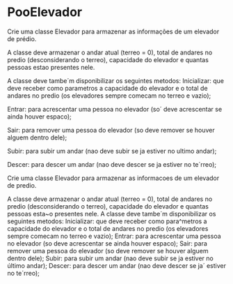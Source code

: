 # PooElevador

Crie uma classe Elevador para armazenar as informações de um elevador de prédio. 

A classe deve armazenar o andar atual (terreo = 0), total de andares no predio (desconsiderando o terreo), capacidade do elevador e quantas pessoas estao presentes nele.

A classe deve tambe´m disponibilizar os seguintes metodos:
Inicializar: que deve receber como parametros a capacidade do elevador e o total de andares no predio (os elevadores sempre comecam no terreo e vazio);


Entrar: para acrescentar uma pessoa no elevador (so´ deve acrescentar se ainda houver espaco);


Sair: para remover uma pessoa do elevador (so deve remover se houver alguem dentro dele);

 

Subir: para subir um andar (nao deve subir se ja estiver no ultimo andar);

 

Descer: para descer um andar (nao deve descer se ja estiver no te´rreo);

 

Crie uma classe Elevador para armazenar as informacoes de um elevador de predio.

A classe deve armazenar o andar atual (terreo = 0), total de andares no predio (desconsiderando o terreo), capacidade do elevador e quantas pessoas esta~o presentes nele. A classe deve tambe´m disponibilizar os seguintes metodos:
Inicializar: que deve receber como para^metros a capacidade do elevador e o total de andares no predio (os elevadores sempre comecam no terreo e vazio);
Entrar: para acrescentar uma pessoa no elevador (so deve acrescentar se ainda houver espaco);
Sair: para remover uma pessoa do elevador (so deve remover se houver alguem dentro dele);
Subir: para subir um andar (nao deve subir se ja estiver no último andar);
Descer: para descer um andar (nao deve descer se ja´ estiver no te´rreo);
